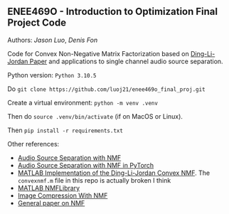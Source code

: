## ENEE469O - Introduction to Optimization Final Project Code
Authors: _Jason Luo_, _Denis Fon_


Code for Convex Non-Negative Matrix Factorization based on [Ding-Li-Jordan Paper](https://people.eecs.berkeley.edu/~jordan/papers/ding-li-jordan-pami.pdf) and applications to single channel audio source separation.

Python version: ```Python 3.10.5```

Do ```git clone https://github.com/luoj21/enee469o_final_proj.git```

Create a virtual environment: ```python -m venv .venv```

Then do ```source .venv/bin/activate``` (if on MacOS or Linux).

Then ```pip install -r requirements.txt```

Other references:
- [Audio Source Separation with NMF](https://medium.com/@zahrahafida.benslimane/audio-source-separation-using-non-negative-matrix-factorization-nmf-a8b204490c7d)
- [Audio Source Separation with NMF in PyTorch](https://gormatevosyan.com/audio-source-spearation-with-non-negative-matrix-factorization/)
- [MATLAB Implementation of the Ding-Li-Jordan Convex NMF](https://github.com/colinvaz/nmf-toolbox/blob/master/convexnmf.m). The ```convexnmf.m``` file in this repo is actually broken I think
- [MATLAB NMFLibrary](https://github.com/hiroyuki-kasai/NMFLibrary/blob/master/solver/convex/convex_mu_nmf.m)
- [Image Compression With NMF](https://github.com/akcarsten/Non_Negative_Matrix_Factorization)
- [General paper on NMF](https://papers.nips.cc/paper\_files/paper/2000/hash/f9d1152547c0bde01830b7e8bd60024c-Abstract.html)